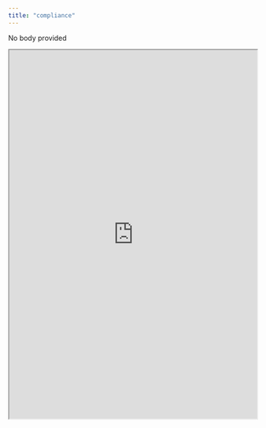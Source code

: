 ```yaml
---
title: "compliance"
---
```


No body provided
<iframe height="750" width="100%" src="https://ewelton.github.io/ktest/wiki.html#compliance"></iframe>
